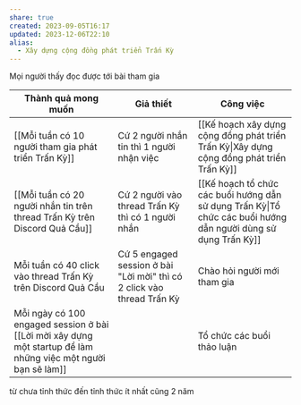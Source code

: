 ```yaml
---
share: true
created: 2023-09-05T16:17
updated: 2023-12-06T22:10
alias:
  - Xây dựng cộng đồng phát triển Trấn Kỳ
---
```

Mọi người thấy đọc được tới bài tham gia

| Thành quả mong muốn                                                                                           | Giả thiết                                                              | Công việc                                                                                                      |
| ------------------------------------------------------------------------------------------------------------- | ---------------------------------------------------------------------- | -------------------------------------------------------------------------------------------------------------- |
| [[Mỗi tuần có 10 người tham gia phát triển Trấn Kỳ]]                                                          | Cứ 2 người nhắn tin thì 1 người nhận việc                              | [[Kế hoạch xây dựng cộng đồng phát triển Trấn Kỳ\|Xây dựng cộng đồng phát triển Trấn Kỳ]]                      |
| [[Mỗi tuần có 20 người nhắn tin trên thread Trấn Kỳ trên Discord Quả Cầu]]                                    | Cứ 2 người vào thread Trấn Kỳ thì có 1 người nhắn                      | [[Kế hoạch tổ chức các buổi hướng dẫn sử dụng Trấn Kỳ\|Tổ chức các buổi hướng dẫn người dùng sử dụng Trấn Kỳ]] |
| Mỗi tuần có 40 click vào thread Trấn Kỳ trên Discord Quả Cầu                                                  | Cứ 5 engaged session ở bài "Lời mời" thì có 2 click vào thread Trấn Kỳ | Chào hỏi người mới tham gia                                                                                    |
| Mỗi ngày có 100 engaged session ở bài [[Lời mời xây dựng một startup để làm những việc một người bạn sẽ làm]] |                                                                        | Tổ chức các buổi thảo luận                                                                                     |

từ chưa tỉnh thức đến tỉnh thức ít nhất cũng 2 năm
